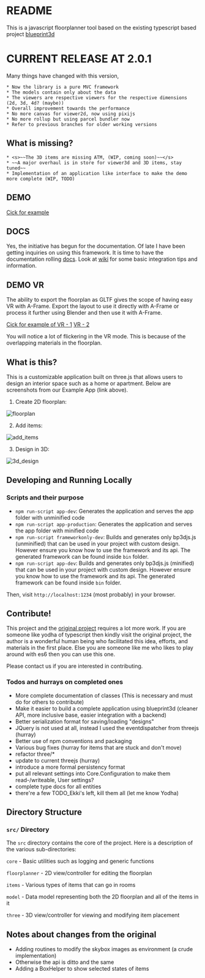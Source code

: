 # README #
This is a javascript floorplanner tool based on the existing typescript based project [blueprint3d](https://github.com/furnishup/blueprint3d)

# CURRENT RELEASE AT 2.0.1 #

Many things have changed with this version,

    * Now the library is a pure MVC framework
    * The models contain only about the data
    * The viewers are respective viewers for the respective dimensions (2d, 3d, 4d? (maybe))
    * Overall improvement towards the performance
    * No more canvas for viewer2d, now using pixijs
    * No more rollup but using parcel bundler now
    * Refer to previous branches for older working versions

## What is missing? ##
    * <s>~~The 3D items are missing ATM, (WIP, coming soon)~~</s>
    * ~~A major overhaul is in store for viewer3d and 3D items, stay tuned~~
    * Implementation of an application like interface to make the demo more complete (WIP, TODO)

## DEMO ##

[Cick for example](https://aalavandhaann.github.io/blueprint-js/demo/)

## DOCS ##
Yes, the initiative has begun for the documentation. Of late I have been getting inquiries on using this framework. It is time to have the documentation rolling
[docs](https://aalavandhaann.github.io/blueprint-js/docs). Look at [wiki](https://github.com/aalavandhaann/blueprint-js/wiki) for some basic integration tips and information. 

## DEMO VR ##
The ability to export the floorplan as GLTF gives the scope of having easy VR with A-Frame. Export the layout to use it directly with A-Frame or process it further using Blender and then use it with A-Frame.

[Cick for example of VR - 1](https://aalavandhaann.github.io/blueprint-js/build/vrtest)
[VR - 2](https://aalavandhaann.github.io/blueprint-js/build/vrtest/minimal.html)

You will notice a lot of flickering in the VR mode. This is because of the overlapping materials in the floorplan.

## What is this?

This is a customizable application built on three.js that allows users to design an interior space such as a home or apartment. Below are screenshots from our Example App (link above).

1) Create 2D floorplan:

![floorplan](./images/floorplan2d.png)

2) Add items:

![add_items](./images/items.png)

3) Design in 3D:

![3d_design](./images/floorplan3d.png)

## Developing and Running Locally


### Scripts and their purpose

- `npm run-script app-dev`: Generates the application and serves the app folder with unminified code
- `npm run-script app-production`: Generates the application and serves the app folder with minified code
- `npm run-script frameworkonly-dev`: Builds and generates only bp3djs.js (unminified) that can be used in your project with custom design. However ensure you know how to use the framework and its api. The generated framework can be found inside `bin` folder.
- `npm run-script app-dev`: Builds and generates only bp3djs.js (minified) that can be used in your project with custom design. However ensure you know how to use the framework and its api. The generated framework can be found inside `bin` folder.

Then, visit `http://localhost:1234` (most probably) in your browser.

## Contribute!

This project and the [original project](https://github.com/furnishup/blueprint3d) requires a lot more work. If you are someone like yodha of typescript then kindly visit the original project, the author is a wonderful human being who facilitated this idea, efforts, and materials in the first place. Else you are someone like me who likes to play around with es6 then you can use this one.

Please contact us if you are interested in contributing.

### Todos and hurrays on completed ones

- More complete documentation of classes (This is necessary and must do for others to contribute)
- Make it easier to build a complete application using blueprint3d (cleaner API, more inclusive base, easier integration with a backend)
- Better serialization format for saving/loading "designs"
- JQuery is not used at all, instead I used the eventdispatcher from threejs (hurray)
- Better use of npm conventions and packaging
- Various bug fixes  (hurray for items that are stuck and don't move)
- refactor three/*
- update to current threejs  (hurray)
- introduce a more formal persistency format
- put all relevant settings into Core.Configuration to make them read-/writeable, User settings?
- complete type docs for all entities
- there're a few TODO_Ekki's left, kill them all (let me know Yodha)

## Directory Structure

### `src/` Directory

The `src` directory contains the core of the project. Here is a description of the various sub-directories:

`core` - Basic utilities such as logging and generic functions

`floorplanner` - 2D view/controller for editing the floorplan

`items` - Various types of items that can go in rooms

`model` - Data model representing both the 2D floorplan and all of the items in it

`three` - 3D view/controller for viewing and modifying item placement

## Notes about changes from the original
- Adding routines to modify the skybox images as environment (a crude implementation)
- Otherwise the api is ditto and the same
- Adding a BoxHelper to show selected states of items
